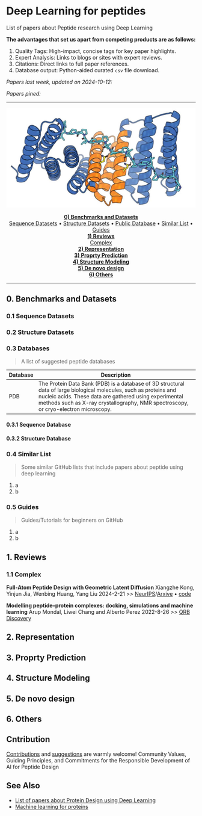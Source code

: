 # Deep Learning for peptides

List of papers about Peptide research using Deep Learning

__The advantages that set us apart from competing products are as follows:__

1. Quality Tags: High-impact, concise tags for key paper highlights.
2. Expert Analysis: Links to blogs or sites with expert reviews.
3. Citations: Direct links to full paper references.
4. Database output: Python-aided curated `csv` file download.

_Papers last week, updated on 2024-10-12:_

_Papers pined:_

---

<p align="center">
  <img src="cover.png" alt="deep learning for peptides">
</p>

<p align='center'>
  <strong><a href='#0-benchmarks-and-datasets'>0) Benchmarks and Datasets</a></strong>
  <br>
  <a href="#01-sequence-datasets">Sequence Datasets</a> •
  <a href="#02-structure-datasets">Structure Datasets</a> •
  <a href="#03-databases">Public Database</a> •
  <a href="#04-similar-list">Similar List</a> •
  <a href="#05-guides">Guides</a>
  <br>
  <strong><a href='#1-reviews'>1) Reviews</a></strong>
  <br><a href='#11-complex'>Complex</a>
  <br>
  <strong><a href='#2-representation'>2) Representation</a></strong>
  <br>
  <strong><a href='#3-proprty-prediction'>3) Proprty Prediction</a></strong>
  <br>
  <strong><a href='#4-structure-modeling'>4) Structure Modeling</a></strong>
  <br>
  <strong><a href='#5-de-novo-design'>5) De novo design</a></strong>
  <br>
  <strong><a href='#6-others'>6) Others</a></strong>
  <br>
</p>

---

## 0. Benchmarks and Datasets

### 0.1 Sequence Datasets

### 0.2 Structure Datasets

### 0.3 Databases

> A list of suggested peptide databases

| Database | Description                                                                                                                                                                                                                                                         |
| -------- | ------------------------------------------------------------------------------------------------------------------------------------------------------------------------------------------------------------------------------------------------------------------- |
| PDB      | The Protein Data Bank (PDB) is a database of 3D structural data of large biological molecules, such as proteins and nucleic acids. These data are gathered using experimental methods such as X-ray crystallography, NMR spectroscopy, or cryo-electron microscopy. |

#### 0.3.1 Sequence Database

#### 0.3.2 Structure Database

### 0.4 Similar List

> Some similar GitHub lists that include papers about peptide using deep learning

1. a
2. b

### 0.5 Guides

> Guides/Tutorials for beginners on GitHub

1. a
2. b

## 1. Reviews

### 1.1 Complex

__Full-Atom Peptide Design with Geometric Latent Diffusion__
Xiangzhe Kong, Yinjun Jia, Wenbing Huang, Yang Liu
2024-2-21 >> [NeurIPS]()/[Arxive](https://arxiv.org/pdf/2402.13555) • [code](https://github.com/THUNLP-MT/PepGLAD)

__Modelling peptide–protein complexes: docking, simulations and machine learning__
Arup Mondal, Liwei Chang and Alberto Perez
2022-8-26 >> [QRB Discovery](https://doi.org/10.1017/qrd.2022.14)



## 2. Representation

## 3. Proprty Prediction

## 4. Structure Modeling

## 5. De novo design

## 6. Others

## Cntribution

[Contributions](https://github.com/zhaisilong/awesome-peptide/blob/main/CONTRIBUTING.md) and [suggestions](https://github.com/zhaisilong/awesome-peptide/issues) are warmly welcome! Community Values, Guiding Principles, and Commitments for the Responsible Development of AI for Peptide Design

## See Also

- [List of papers about Protein Design using Deep Learning](https://github.com/Peldom/papers_for_protein_design_using_DL)
- [Machine learning for proteins](https://github.com/yangkky/Machine-learning-for-proteins)
